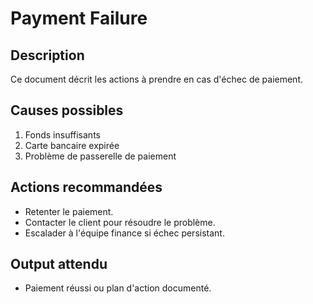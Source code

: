 # Payment Failure

## Description
Ce document décrit les actions à prendre en cas d'échec de paiement.

## Causes possibles
1. Fonds insuffisants
2. Carte bancaire expirée
3. Problème de passerelle de paiement

## Actions recommandées
- Retenter le paiement.
- Contacter le client pour résoudre le problème.
- Escalader à l'équipe finance si échec persistant.

## Output attendu
- Paiement réussi ou plan d'action documenté.
